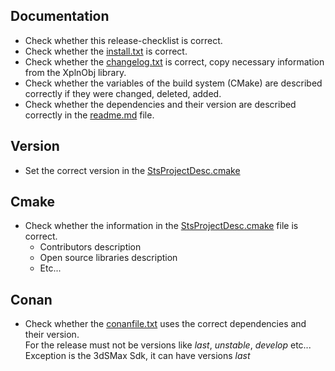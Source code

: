 ## Documentation
- Check whether this release-checklist is correct.
- Check whether the [install.txt](install.txt) is correct.
- Check whether the [changelog.txt](changelog.txt) is correct, copy necessary information from the XplnObj library.
- Check whether the variables of the build system (CMake) are described correctly if they were changed, deleted, added.
- Check whether the dependencies and their version are described correctly in the [readme.md](../readme.md) file. 

## Version
- Set the correct version in the [StsProjectDesc.cmake](../cmake/StsProjectDesc.cmake)

## Cmake
- Check whether the information in the [StsProjectDesc.cmake](../cmake/StsProjectDesc.cmake) file is correct.
  - Contributors description
  - Open source libraries description
  - Etc...

## Conan
- Check whether the [conanfile.txt](../conanfile.txt) uses the correct dependencies and their version.  
For the release must not be versions like *last*, *unstable*, *develop* etc...  
Exception is the 3dSMax Sdk, it can have versions *last*
